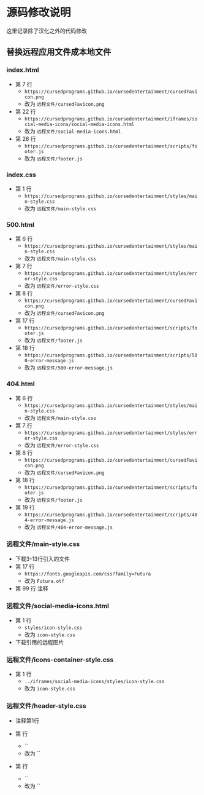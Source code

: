 # 源码修改说明

这里记录除了汉化之外的代码修改

## 替换远程应用文件成本地文件

### index.html

- 第 7 行
  - `https://cursedprograms.github.io/cursedentertainment/cursedFavicon.png`
  - 改为 `远程文件/cursedFavicon.png`
- 第 22 行
  - `https://cursedprograms.github.io/cursedentertainment/iframes/social-media-icons/social-media-icons.html`
  - 改为 `远程文件/social-media-icons.html`
- 第 26 行
  - `https://cursedprograms.github.io/cursedentertainment/scripts/footer.js`
  - 改为 `远程文件/footer.js`

### index.css

- 第 1 行
  - `https://cursedprograms.github.io/cursedentertainment/styles/main-style.css`
  - 改为 `远程文件/main-style.css`

### 500.html

- 第 6 行
  - `https://cursedprograms.github.io/cursedentertainment/styles/main-style.css`
  - 改为 `远程文件/main-style.css`
- 第 7 行
  - `https://cursedprograms.github.io/cursedentertainment/styles/error-style.css`
  - 改为 `远程文件/error-style.css`
- 第 8 行
  - `https://cursedprograms.github.io/cursedentertainment/cursedFavicon.png`
  - 改为 `远程文件/cursedFavicon.png`
- 第 17 行
  - `https://cursedprograms.github.io/cursedentertainment/scripts/footer.js`
  - 改为 `远程文件/footer.js`
- 第 18 行
  - `https://cursedprograms.github.io/cursedentertainment/scripts/500-error-message.js`
  - 改为 `远程文件/500-error-message.js`

### 404.html

- 第 6 行
  - `https://cursedprograms.github.io/cursedentertainment/styles/main-style.css`
  - 改为 `远程文件/main-style.css`
- 第 7 行
  - `https://cursedprograms.github.io/cursedentertainment/styles/error-style.css`
  - 改为 `远程文件/error-style.css`
- 第 8 行
  - `https://cursedprograms.github.io/cursedentertainment/cursedFavicon.png`
  - 改为 `远程文件/cursedFavicon.png`
- 第 18 行
  - `https://cursedprograms.github.io/cursedentertainment/scripts/footer.js`
  - 改为 `远程文件/footer.js`
- 第 19 行
  - `https://cursedprograms.github.io/cursedentertainment/scripts/404-error-message.js`
  - 改为 `远程文件/404-error-message.js`

### 远程文件/main-style.css

- 下载3-13行引入的文件
- 第 17 行
  - `https://fonts.googleapis.com/css?family=Futura`
  - 改为 `Futura.otf`
- 第 99 行 注释

### 远程文件/social-media-icons.html

- 第 1 行
  - `styles/icon-style.css`
  - 改为 `icon-style.css`
- 下载引用的远程图片

### 远程文件/icons-container-style.css

- 第 1 行
  - `../iframes/social-media-icons/styles/icon-style.css`
  - 改为 `icon-style.css`

### 远程文件/header-style.css

- 注释第1行

- 第  行
  - ``
  - 改为 ``
- 第  行
  - ``
  - 改为 ``










